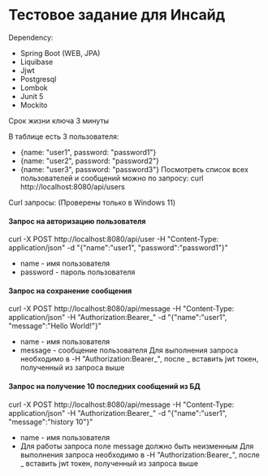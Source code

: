 # Тестовое задание для Инсайд

Dependency: 
- Spring Boot (WEB, JPA)
- Liquibase
- Jjwt
- Postgresql
- Lombok
- Junit 5 
- Mockito

Срок жизни ключа 3 минуты

В таблице есть 3 пользователя:
- {name: "user1", password: "password1"}
- {name: "user2", password: "password2"}
- {name: "user3", password: "password3"}
Посмотреть список всех пользователей и сообщений можно по запросу: curl http://localhost:8080/api/users

Curl запросы:
(Проверены только в Windows 11)
#### Запрос на авторизацию пользователя
curl -X POST http://localhost:8080/api/user -H "Content-Type: application/json" -d "{\"name\":\"user1\", \"password\":\"password1\"}"
- name - имя пользователя
- password - пароль пользователя
#### Запрос на сохранение сообщения
curl -X POST http://localhost:8080/api/message -H "Content-Type: application/json" -H "Authorization:Bearer_" -d "{\"name\":\"user1\", \"message\":\"Hello World!\"}"
- name - имя пользователя
- message - сообщение пользователя
Для выполнения запроса необходимо в -H "Authorization:Bearer_", после _ вставить jwt токен, полученный из запроса выше  
#### Запрос на получение 10 последних сообщений из БД
curl -X POST http://localhost:8080/api/message -H "Content-Type: application/json" -H "Authorization:Bearer_" -d "{\"name\":\"user1\", \"message\":\"history 10\"}"
- name - имя пользователя
- Для работы запроса поле message должно быть неизменным
Для выполнения запроса необходимо в -H "Authorization:Bearer_", после _ вставить jwt токен, полученный из запроса выше  
